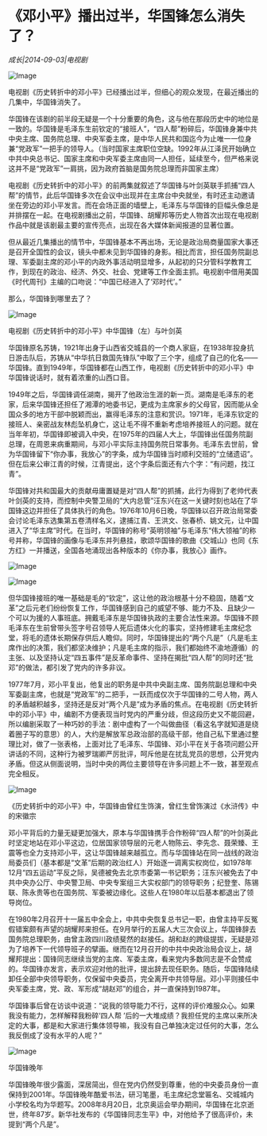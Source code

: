 # 《邓小平》播出过半，华国锋怎么消失了？

*成长|2014-09-03|电视剧*

![Image](http://p2.pstatp.com/large/pgc-image/1521012162161e97f12de42)

电视剧《历史转折中的邓小平》已经播出过半，但细心的观众发现，在最近播出的几集中，华国锋消失了。

华国锋在该剧的前半段无疑是一个十分重要的角色，这与他在那段历史中的地位是一致的。华国锋是毛泽东生前钦定的“接班人”，“四人帮”粉碎后，华国锋身兼中共中央主席、国务院总理、中央军委主席，是中华人民共和国迄今为止唯一一位身兼“党政军”一把手的领导人。（当时国家主席职位空缺。1992年从江泽民开始确立中共中央总书记、国家主席和中央军委主席由同一人担任，延续至今，但严格来说这并不是“党政军”一肩挑，因为政府首脑是国务院总理而非国家主席）

电视剧《历史转折中的邓小平》的前两集就叙述了华国锋与叶剑英联手抓捕“四人帮”的情节，此后华国锋多次在会议中出现并在主席台中央就坐，有时还主动邀请坐在旁边的邓小平发言。而在会场正面的墙壁上，毛泽东与华国锋的巨幅头像总是并排摆在一起。在电视剧播出之前，华国锋、胡耀邦等历史人物首次出现在电视剧作品中就是该剧最主要的宣传亮点，出现在各大媒体新闻报道的显著位置。

但从最近几集播出的情节中，华国锋基本不再出场，无论是政治局商量国家大事还是召开全国性的会议，镜头中都未见到华国锋的身影。相比而言，担任国务院副总理、军委副主席的邓小平的内政外事活动明显增多，从起初的只分管科学教育工作，到现在的政治、经济、外交、社会、党建等工作全面主抓。电视剧中借用美国《时代周刊》主编的口吻说：“中国已经进入了‘邓时代’。”

那么，华国锋到哪里去了？

![Image](http://p2.pstatp.com/large/pgc-image/1521012163068ddfa417758)

电视剧《历史转折中的邓小平》中华国锋（左）与叶剑英

华国锋原名苏铸，1921年出身于山西省交城县的一个商人家庭，在1938年投身抗日游击队后，苏铸从“中华抗日救国先锋队”中取了三个字，组成了自己的化名——华国锋。直到1949年，华国锋都在山西工作，电视剧《历史转折中的邓小平》中华国锋说话时，就有着浓重的山西口音。

1949年之后，华国锋调任湖南，揭开了他政治生涯的新一页。湖南是毛泽东的老家，后来华国锋还担任了湘潭的地委书记，更成为主席家乡的父母官，因而能从全国众多的地方干部中脱颖而出，赢得毛泽东的注意和赏识。1971年，毛泽东钦定的接班人、亲密战友林彪坠机身亡，这让毛不得不重新考虑培养接班人的问题。就在当年年初，华国锋即被调入中央，在1975年的四届人大上，华国锋出任国务院副总理，在周恩来病重期间，与邓小平实际主持国务院日常事务。毛泽东去世前，曾为华国锋留下“你办事，我放心”的字条，成为华国锋当时顺利交班的“立储遗诏”。但在后来公审江青的时候，江青提出，这个字条后面还有六个字：“有问题，找江青”。

华国锋对共和国最大的贡献毋庸置疑是对“四人帮”的抓捕，此行为得到了老帅代表叶剑英的支持，而控制中央警卫局的“大内总管”汪东兴在这一关键时刻也站在了华国锋这边并担任了具体执行的角色。1976年10月6日晚，华国锋以召开政治局常委会讨论毛泽东选集第五卷清样名义，逮捕江青、王洪文、张春桥、姚文元，让中国进入了“华主席”时代。在当时，华国锋的称号“英明领袖”与毛泽东“伟大领袖”的称号并称，华国锋的画像与毛泽东并列悬挂，歌颂华国锋的歌曲《交城山》也同《东方红》一并播送，全国各地涌现出各种版本的《你办事，我放心》画作。

![Image](http://p2.pstatp.com/large/pgc-image/1521012163208813cd754eb)

![Image](http://p2.pstatp.com/large/pgc-image/1521012163174728ce11f8d)

但华国锋接班的唯一基础是毛的“钦定”，这让他的政治根基十分不稳固，随着“文革”之后元老们纷纷恢复工作，华国锋感到自己的威望不够、能力不及、且缺少一个可以为援的人事班底。拥戴毛泽东是华国锋执政的主要合法性来源。华国锋不顾毛泽东在生前曾带头签字号召领导人死后遗体火化的事实，坚持修建毛主席纪念堂，将毛的遗体长期保存供后人瞻仰。同时，华国锋提出的“两个凡是”（凡是毛主席作出的决策，我们都坚决维护；凡是毛主席的指示，我们都始终不渝地遵循）的主张、以及坚持认定“四五事件”是反革命事件、坚持在揭批“四人帮”的同时还“批邓”的做法，都引发了党内的许多非议。

1977年7月，邓小平复出，他复出的职务是中共中央副主席、国务院副总理和中央军委副主席，也就是“党政军”的二把手，一跃而成仅次于华国锋的二号人物，两人的矛盾越积越多，坚持还是反对“两个凡是”成为矛盾的焦点。在电视剧《历史转折中的邓小平》中，编剧不方便表现当时党内的严重分歧，但这段历史又不能回避，所以编剧采取了一种巧妙的手法：剧中虚构了一个叫做曲径（看这名字就知道是绕着圈子写的意思）的人，大约是解放军总政治部的高级干部，他自己私下里通过整理比对，做了一张表格，上面对比了毛泽东、华国锋、邓小平在关于各项问题公开讲话的不同，这种行为被罗瑞卿严厉批评，呵斥他是在扰乱党员的思想，公开党内矛盾。但这从侧面说明，当时中央的两位主要领导在许多问题上不一致，甚至观点完全相反。

![Image](http://p2.pstatp.com/large/pgc-image/1521012163762072bf2497a)

《历史转折中的邓小平》中，华国锋由曾红生饰演，曾红生曾饰演过《水浒传》中的宋徽宗

邓小平背后的力量无疑更加强大，原本与华国锋携手合作粉碎“四人帮”的叶剑英此时坚定地站在邓小平这边，位居国家领导层的元老人物陈云、李先念、聂荣臻、王震等也全力支持邓小平，这让华国锋越来越孤立。而与华国锋站在同一战线的政治局委员们（基本都是“文革”后期的政治红人）开始逐一调离实权岗位，如1978年12月“四五运动”平反之际，吴德被免去北京市委第一书记职务；汪东兴被免去了中共中央办公厅、中央警卫局、中央专案组三大实权部门的领导职务；纪登奎、陈锡联、陈永贵等也在国务院、军委被边缘化。这些人在1980年以后基本都退出了领导岗位。

在1980年2月召开十一届五中全会上，中共中央恢复总书记一职，由曾主持平反冤假错案颇有声望的胡耀邦来担任。在9月举行的五届人大三次会议上，华国锋辞去国务院总理职务，由曾主政四川政绩斐然的赵接任。胡和赵的跨级提拔，无疑是邓为了培养下一代领导班子的擘画。继而在12月召开的中共中央政治局会议上，胡耀邦提出：国锋同志继续当党的主席、军委主席，看来党内多数同志是不会赞成的。华国锋亦发言，表示欢迎对他的批评，提出辞去现任职务。随后，华国锋陆续卸任全部中央领导职务，仅保留中央委员，完全离开中共领导层。邓小平则接任中央军委主席，党、政、军形成“胡赵邓”的组合，并一直保持到1987年。

华国锋事后曾在访谈中说道：“说我的领导能力不行，这样的评价难服众心。如果我没有能力，怎样解释我粉碎‘四人帮 ’后的一大堆成绩？我担任党的主席以来所决定的大事，都是和大家进行集体领导嘛，我没有自己单独决定过任何的大事，怎么我反倒成了没有水平的人呢？”

![Image](http://p2.pstatp.com/large/pgc-image/15210121637056904baec33)

华国锋晚年

华国锋晚年很少露面，深居简出，但在党内仍然受到尊重，他的中央委员身份一直保持到2001年。华国锋晚年酷爱书法，研习笔墨，毛主席纪念堂匾名、交城城内小学校名均为华题写。2008年8月20日，北京奥运会举办期间，华国锋在北京逝世，终年87岁。新华社发布的《华国锋同志生平》中，对他给予了很高评价，未提到“两个凡是”。

